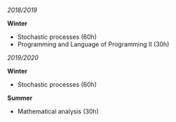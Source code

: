 *2018/2019*

  **Winter**
  
  - Stochastic processes (60h)
  - Programming and Language of Programming II (30h)
  
*2019/2020*

  **Winter**
  
  - Stochastic processes (60h)
  
  **Summer**
  
  - Mathematical analysis (30h)
